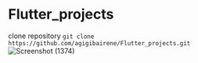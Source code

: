 # Flutter_projects
clone repository
`git clone https://github.com/agigibairene/Flutter_projects.git`
![Screenshot (1374)](https://github.com/user-attachments/assets/2da1e2fd-d2ff-42f6-b00b-c38d51980f35)
